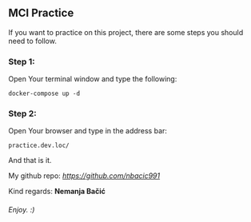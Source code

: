 ## MCI Practice

If you want to practice on this project, there are some steps you should need to follow.

### Step 1:

Open Your terminal window and type the following:

    docker-compose up -d
    

### Step 2:

Open Your browser and type in the address bar:

    practice.dev.loc/
    
And that is it.


My github repo: *https://github.com/nbacic991*

Kind regards: **Nemanja Bačić**

###### Enjoy. :)
